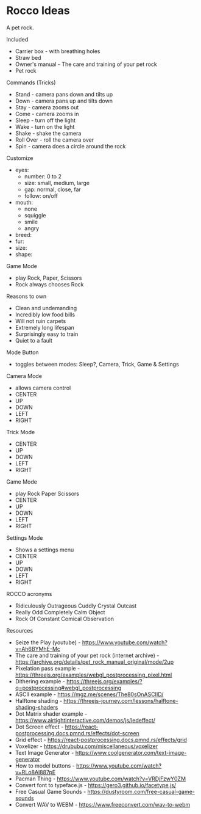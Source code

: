 # Rocco Ideas

A pet rock.

Included
- Carrier box - with breathing holes
- Straw bed
- Owner's manual - The care and training of your pet rock
- Pet rock

Commands (Tricks)
- Stand      - camera pans down and tilts up
- Down       - camera pans up and tilts down
- Stay       - camera zooms out
- Come       - camera zooms in
- Sleep      - turn off the light
- Wake       - turn on the light
- Shake      - shake the camera
- Roll Over  - roll the camera over
- Spin       - camera does a circle around the rock

Customize
- eyes: 
    - number: 0 to 2
    - size: small, medium, large
    - gap: normal, close, far
    - follow: on/off
- mouth:
    - none
    - squiggle
    - smile
    - angry
- breed:  
- fur: 
- size:
- shape: 

Game Mode
- play Rock, Paper, Scissors
- Rock always chooses Rock

Reasons to own
- Clean and undemanding
- Incredibly low food bills
- Will not ruin carpets
- Extremely long lifespan
- Surprisingly easy to train
- Quiet to a fault

Mode Button
- toggles between modes: Sleep?, Camera, Trick, Game & Settings
 
Camera Mode
- allows camera control
- CENTER
- UP
- DOWN
- LEFT
- RIGHT

Trick Mode
- CENTER
- UP
- DOWN
- LEFT
- RIGHT

Game Mode
- play Rock Paper Scissors
- CENTER
- UP
- DOWN
- LEFT
- RIGHT

Settings Mode
- Shows a settings menu
- CENTER
- UP
- DOWN
- LEFT
- RIGHT

ROCCO acronyms
- Ridiculously Outrageous Cuddly Crystal Outcast
- Really Odd Completely Calm Object
- Rock Of Constant Comical Observation

Resources
- Seize the Play (youtube) - https://www.youtube.com/watch?v=Ah6BYMhE-Mc
- The care and training of your pet rock (internet archive) - https://archive.org/details/pet_rock_manual_original/mode/2up
- Pixelation pass example - https://threejs.org/examples/webgl_postprocessing_pixel.html
- Dithering example - https://threejs.org/examples/?q=postprocessing#webgl_postprocessing
- ASCII example - https://mgz.me/scenes/The80sOnASCIID/
- Halftone shading - https://threejs-journey.com/lessons/halftone-shading-shaders
- Dot Matrix shader example - https://www.airtightinteractive.com/demos/js/ledeffect/
- Dot Screen effect - https://react-postprocessing.docs.pmnd.rs/effects/dot-screen
- Grid effect - https://react-postprocessing.docs.pmnd.rs/effects/grid
- Voxelizer - https://drububu.com/miscellaneous/voxelizer
- Text Image Generator - https://www.coolgenerator.com/text-image-generator
- How to model buttons - https://www.youtube.com/watch?v=RLo8Al887pE
- Pacman Thing - https://www.youtube.com/watch?v=VRDjFzwY0ZM
- Convert font to typeface.js - https://gero3.github.io/facetype.js/
- Free Casual Game Sounds - https://dustyroom.com/free-casual-game-sounds
- Convert WAV to WEBM - https://www.freeconvert.com/wav-to-webm